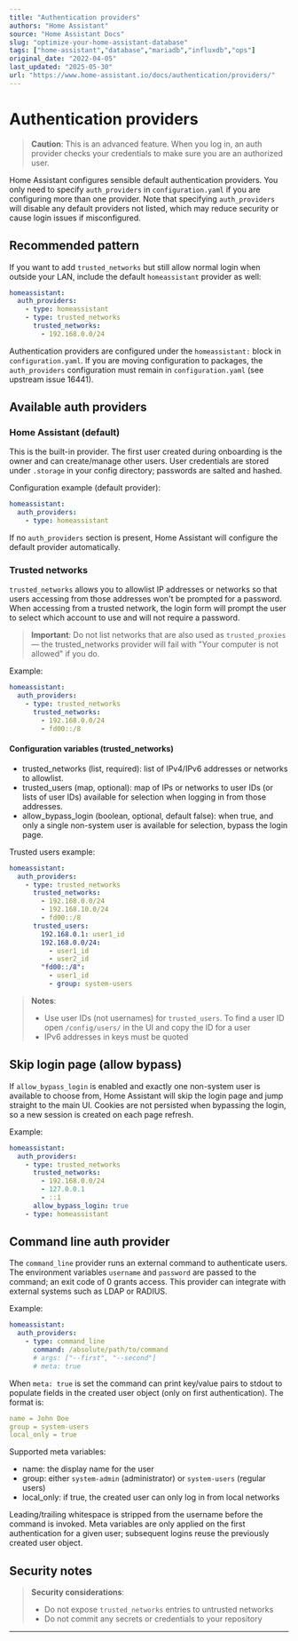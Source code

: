 ```yaml
---
title: "Authentication providers"
authors: "Home Assistant"
source: "Home Assistant Docs"
slug: "optimize-your-home-assistant-database"
tags: ["home-assistant","database","mariadb","influxdb","ops"]
original_date: "2022-04-05"
last_updated: "2025-05-30"
url: "https://www.home-assistant.io/docs/authentication/providers/"
---
```


# Authentication providers

> **Caution**: This is an advanced feature. When you log in, an auth provider checks your credentials to make sure you are an authorized user.

Home Assistant configures sensible default authentication providers. You only
need to specify `auth_providers` in `configuration.yaml` if you are configuring
more than one provider. Note that specifying `auth_providers` will disable any
default providers not listed, which may reduce security or cause login issues if
misconfigured.

## Recommended pattern

If you want to add `trusted_networks` but still allow normal login when outside
your LAN, include the default `homeassistant` provider as well:

```yaml
homeassistant:
  auth_providers:
    - type: homeassistant
    - type: trusted_networks
      trusted_networks:
        - 192.168.0.0/24
```

Authentication providers are configured under the `homeassistant:` block in
`configuration.yaml`. If you are moving configuration to packages, the
`auth_providers` configuration must remain in `configuration.yaml` (see upstream
issue 16441).

## Available auth providers

### Home Assistant (default)

This is the built-in provider. The first user created during onboarding is the
owner and can create/manage other users. User credentials are stored under
`.storage` in your config directory; passwords are salted and hashed.

Configuration example (default provider):

```yaml
homeassistant:
  auth_providers:
    - type: homeassistant
```

If no `auth_providers` section is present, Home Assistant will configure the
default provider automatically.

### Trusted networks

`trusted_networks` allows you to allowlist IP addresses or networks so that
users accessing from those addresses won't be prompted for a password. When
accessing from a trusted network, the login form will prompt the user to
select which account to use and will not require a password.

> **Important**: Do not list networks that are also used as `trusted_proxies` — the trusted_networks provider will fail with "Your computer is not allowed" if you do.

Example:

```yaml
homeassistant:
  auth_providers:
    - type: trusted_networks
      trusted_networks:
        - 192.168.0.0/24
        - fd00::/8
```

#### Configuration variables (trusted_networks)

- trusted_networks (list, required): list of IPv4/IPv6 addresses or networks to allowlist.
- trusted_users (map, optional): map of IPs or networks to user IDs (or lists of user IDs) available for selection when logging in from those addresses.
- allow_bypass_login (boolean, optional, default false): when true, and only a single non-system user is available for selection, bypass the login page.

Trusted users example:

```yaml
homeassistant:
  auth_providers:
    - type: trusted_networks
      trusted_networks:
        - 192.168.0.0/24
        - 192.168.10.0/24
        - fd00::/8
      trusted_users:
        192.168.0.1: user1_id
        192.168.0.0/24:
          - user1_id
          - user2_id
        "fd00::/8":
          - user1_id
          - group: system-users
```

> **Notes**:
> - Use user IDs (not usernames) for `trusted_users`. To find a user ID open `/config/users/` in the UI and copy the ID for a user
> - IPv6 addresses in keys must be quoted

## Skip login page (allow bypass)

If `allow_bypass_login` is enabled and exactly one non-system user is available
to choose from, Home Assistant will skip the login page and jump straight to
the main UI. Cookies are not persisted when bypassing the login, so a new
session is created on each page refresh.

Example:

```yaml
homeassistant:
  auth_providers:
    - type: trusted_networks
      trusted_networks:
        - 192.168.0.0/24
        - 127.0.0.1
        - ::1
      allow_bypass_login: true
    - type: homeassistant
```

## Command line auth provider

The `command_line` provider runs an external command to authenticate users.
The environment variables `username` and `password` are passed to the
command; an exit code of 0 grants access. This provider can integrate with
external systems such as LDAP or RADIUS.

Example:

```yaml
homeassistant:
  auth_providers:
    - type: command_line
      command: /absolute/path/to/command
      # args: ["--first", "--second"]
      # meta: true
```

When `meta: true` is set the command can print key/value pairs to stdout to
populate fields in the created user object (only on first authentication). The
format is:

```yaml
name = John Doe
group = system-users
local_only = true
```

Supported meta variables:
- name: the display name for the user
- group: either `system-admin` (administrator) or `system-users` (regular users)
- local_only: if true, the created user can only log in from local networks

Leading/trailing whitespace is stripped from the username before the command is
invoked. Meta variables are only applied on the first authentication for a
given user; subsequent logins reuse the previously created user object.

## Security notes

> **Security considerations**:
> - Do not expose `trusted_networks` entries to untrusted networks
> - Do not commit any secrets or credentials to your repository

---
